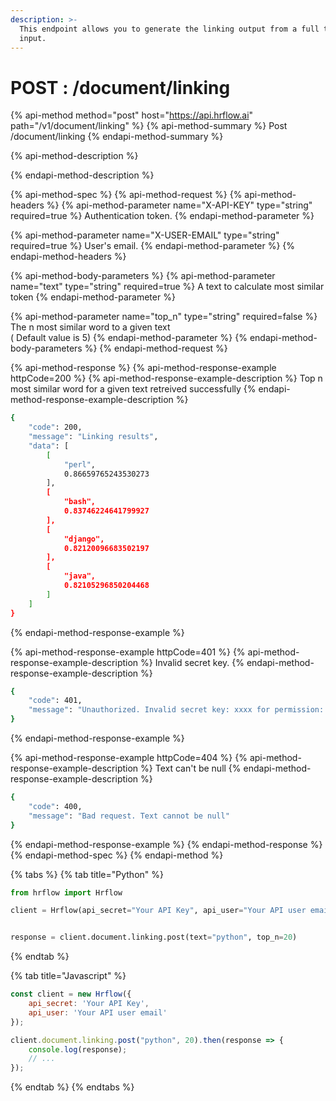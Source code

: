 ```yaml
---
description: >-
  This endpoint allows you to generate the linking output from a full text
  input.
---
```


# POST : /document/linking

{% api-method method="post" host="https://api.hrflow.ai" path="/v1/document/linking" %}
{% api-method-summary %}
Post /document/linking
{% endapi-method-summary %}

{% api-method-description %}

{% endapi-method-description %}

{% api-method-spec %}
{% api-method-request %}
{% api-method-headers %}
{% api-method-parameter name="X-API-KEY" type="string" required=true %}
Authentication token.
{% endapi-method-parameter %}

{% api-method-parameter name="X-USER-EMAIL" type="string" required=true %}
User's email.
{% endapi-method-parameter %}
{% endapi-method-headers %}

{% api-method-body-parameters %}
{% api-method-parameter name="text" type="string" required=true %}
A text to calculate most similar token
{% endapi-method-parameter %}

{% api-method-parameter name="top\_n" type="string" required=false %}
The n most similar word to a given text  
\( Default value is 5\)
{% endapi-method-parameter %}
{% endapi-method-body-parameters %}
{% endapi-method-request %}

{% api-method-response %}
{% api-method-response-example httpCode=200 %}
{% api-method-response-example-description %}
Top n most similar word for a given text retreived successfully
{% endapi-method-response-example-description %}

```bash
{
    "code": 200,
    "message": "Linking results",
    "data": [
        [
            "perl",
            0.86659765243530273
        ],
        [
            "bash",
            0.83746224641799927
        ],
        [
            "django",
            0.82120096683502197
        ],
        [
            "java",
            0.82105296850204468
        ]
    ]
}
```
{% endapi-method-response-example %}

{% api-method-response-example httpCode=401 %}
{% api-method-response-example-description %}
Invalid secret key.
{% endapi-method-response-example-description %}

```bash
{
    "code": 401,
    "message": "Unauthorized. Invalid secret key: xxxx for permission: write"
}
```
{% endapi-method-response-example %}

{% api-method-response-example httpCode=404 %}
{% api-method-response-example-description %}
Text can't be null
{% endapi-method-response-example-description %}

```bash
{
    "code": 400,
    "message": "Bad request. Text cannot be null"
}
```
{% endapi-method-response-example %}
{% endapi-method-response %}
{% endapi-method-spec %}
{% endapi-method %}

{% tabs %}
{% tab title="Python" %}
```python
from hrflow import Hrflow

client = Hrflow(api_secret="Your API Key", api_user="Your API user email")


response = client.document.linking.post(text="python", top_n=20)
```
{% endtab %}

{% tab title="Javascript" %}
```javascript
const client = new Hrflow({ 
    api_secret: 'Your API Key',
    api_user: 'Your API user email'
});

client.document.linking.post("python", 20).then(response => {
    console.log(response);
    // ...
});
```
{% endtab %}
{% endtabs %}

